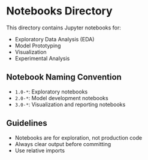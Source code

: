 # Notebooks Directory

This directory contains Jupyter notebooks for:
- Exploratory Data Analysis (EDA)
- Model Prototyping
- Visualization
- Experimental Analysis

## Notebook Naming Convention
- `1.0-*`: Exploratory notebooks
- `2.0-*`: Model development notebooks
- `3.0-*`: Visualization and reporting notebooks

## Guidelines
- Notebooks are for exploration, not production code
- Always clear output before committing
- Use relative imports 